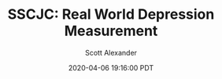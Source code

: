 ---
layout: podcast
title: "SSCJC: Real World Depression Measurement"
author: Scott Alexander
description: https://slatestarcodex.com/2020/04/06/sscjc-real-world-depression-measurement/
date: 2020-04-06 19:16:00 PDT
length: 1806556
duration: 451
guid: sscjc-real-world-depression-measurement
---
